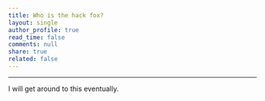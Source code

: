 ```yaml
---
title: Who is the hack fox?
layout: single
author_profile: true
read_time: false
comments: null
share: true
related: false
---
```

_______________________________________________________________________________________________________________________________________

I will get around to this eventually. 
